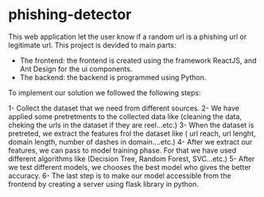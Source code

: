 # phishing-detector
This web application let the user know if a random url is a phishing url or legitimate url.
This project is devided to main parts:
- The frontend: the frontend is created using the framework ReactJS, and Ant Design for the ui components.
- The backend: the backend is programmed using Python.

 To implement our solution we followed the following steps:

1- Collect the dataset that we need from different sources.
2- We have applied some pretretments to the collected data like (cleaning the data, cheking the urls in the dataset if they are reel...etc.)
3- When the dataset is pretreted, we extract the features frol the dataset like ( url reach, url lenght, domain length, number of dashes in domain....etc.)
4- After we extract our features, we can pass to model training phase. For that we have used different algorithms like (Decision Tree, Random Forest, SVC...etc.)
5- After we test different models, we chooses the best model who gives the better accuracy.
6- The last step is to make our model accessible from the frontend by creating a server using flask library in python.
